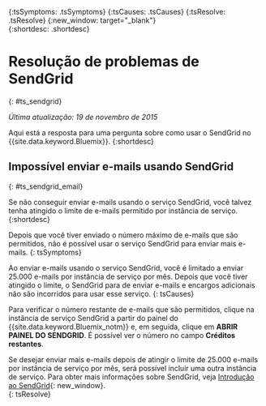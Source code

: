 {:tsSymptoms: .tsSymptoms} 
{:tsCauses: .tsCauses} 
{:tsResolve: .tsResolve} 
{:new_window: target="_blank"}  
{:shortdesc: .shortdesc}

# Resolução de problemas de SendGrid
{: #ts_sendgrid}

*Última atualização: 19 de novembro de 2015*

Aqui está a resposta para uma pergunta sobre como usar o SendGrid no {{site.data.keyword.Bluemix}}.
{:shortdesc}


## Impossível enviar e-mails usando SendGrid
{: #ts_sendgrid_email}

Se não conseguir enviar e-mails usando o serviço SendGrid, você talvez tenha atingido o limite de e-mails permitido por instância de serviço.
{:shortdesc}


Depois que você tiver enviado o número máximo de e-mails que são permitidos, não é possível usar o serviço SendGrid para enviar mais e-mails.
{: tsSymptoms}


Ao enviar e-mails usando o serviço SendGrid, você é limitado a enviar 25.000 e-mails por instância de serviço por mês. Depois que você tiver atingido o limite, o SendGrid para de enviar e-mails e encargos adicionais não são incorridos para usar esse serviço.
{: tsCauses}

Para verificar o número restante de e-mails que são permitidos, clique na instância de serviço SendGrid a partir do painel do {{site.data.keyword.Bluemix_notm}} e, em seguida, clique em **ABRIR PAINEL DO SENDGRID**. É possível
ver o número no campo **Créditos restantes**.


Se desejar enviar mais e-mails depois de atingir o limite de
25.000 e-mails por instância de serviço por mês, será possível incluir uma outra
instância de serviço. Para obter mais informações sobre SendGrid, veja [Introdução ao SendGrid](https://sendgrid.com/docs/index.html){: new_window}.    
{: tsResolve}

